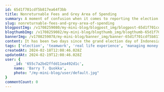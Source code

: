 ```yaml
---
id: 65d1f701cdf5b817ea64f3bb
title: Nonreturnable Fees and Grey Area of Spending
summary: A moment of confusion when it comes to reporting the election committee’s operational budget.
slug: nonreturnable-fees-and-grey-area-of-spending
blogpostImg: /v1708259080/my-mini-blog/blogpost_img/blogpost-65d1f701cdf5b817ea64f3bb_2024-02-18-228.jpg
blogthumbImg: /v1708259082/my-mini-blog/blogthumb_img/blogthumb-65d1f701cdf5b817ea64f3bb_2024-02-18-926.jpg
bannerImg: /v1708259078/my-mini-blog/banner_img/banner-65d1f701cdf5b817ea64f3bb_2024-02-18-722.jpg
content: It has been two days since the grand election day of Indonesia. At the time, I was given the opportunity to be part of the election committee in my neighborhood. The event itself was tiring but fun! I got to wrestle with at least 70 sheets of A1 papers and input its data into this app with who knows how many committees out there from Sabang to Marauke (There were 820.161 polling stations if google were accurate). But hey! Chaotic queue aside, I wanna talk about something else that had been bothering me on the weekend before election day!<br /><br />It’s the operational budget KPU had given us to spend for the success of election&nbsp;day.<br /><br />DUN DUN DUNN!!<br /><br />Nah I won’t talk about conspiracies and some sort of inflammatory content, y’all. It’s just that… KPU had given us four million rupiahs aside from our wage. It was meant to be spent on food, shade cover, tables and chairs, office stationary, renting a printer-scanner, and for us to buy ourselves some vitamins. (seriously, they budget for that, the day was that physically draining!) Okay! So, the budget was clear and it had such specific purpose, what could go wrong with that? Well, the thing is… we could tighten the budget we use and actually had a surplus of money on our hand, right? Lucky isn’t it? Do you see where this stream of mouthful consciousness could go? No you don’t!<br /><br />KPU specifically ordered us to spend all of the money with clear proceedings. Meaning, they required a full report and specific receipts in specific format. Meaning, we gotta spend the money by its intended use in specific manner. Meaning, we gotta be honest and be such exemplary citizens of this nation with its patriotic spirit for the election day, right? Hold on. Let’s rewind for a bit, this is actually troublesome for us.<br /><br />KPU required us to spend all the money, no returning it, with custom receipt only established vendors who had official stamp could grant. There I said it.<br /><br />…<br />So, what is exactly the problem with that?<br /><br />WELL. The budget came just about four days before the election day and we already had all but minor transactions happened already! We already haggled for tents, tables, and chairs; we asked the neighborhood housewives to prepare food for 2 meals and 4 times of snacks… we borrowed the scanner-printer from our local professor (who is actually our lil committee’s number one leader. Hush hush), and then! We bought individual name stamps that all in all had exhausted the office stationary budget already… See, the problem now? That report needed some trickery to be done with so then it could appear honest in national spending book! This is so mind boggling for me. We did not even pocket the money, we just spent money without the foresight of having strict bracket for each category, could you blame us? &colon;'')<br /><br />So here goes the trickery, even though we technically don’t intend to trick. Bureaucracy, am I right? We asked the local catering for their shop’s stamp so we could have a transaction with the housewives for food. We gave tips to the stamp’s printing agency so they gave us receipt for renting printer, even though the budget went to the actual name stamps. We then allocated the rest of office stationary budget… for office stationary but we bought many many unnecessary things, my frugal conscience actually screamed at this one. And then, after we marked up budget for building the polling station, we allocated the actual money to buy plywood boards and wood rafters to build these huge announcement boards. Which were technically part of the polling station. But it stayed for the neighbor’s association’s inventory. And the neighborhood head seemed to be happy for it. Eh.<br /><br />Anyway! It makes me think, you know, how much tax money was spent for office stationary (sorry). How people could easily marked nonreturnable fees up and it actually went to their individual pocket. It makes me think, how people could throw away huge chunk of budget and not feeling remorseful at all because it is part of the written law. Wonder… if government people are numb to such practice. That is all. 
tags: ['election', 'teamwork', 'real life experience', 'managing money']
createdAt: 2024-02-18T12:08:46.028Z
updatedAt: 2024-02-19T12:08:46.028Z
user: {
    _id: '655c7a2bd2ffdd11ea492d1c',
    name: 'Barry T. Quokka',
    photo: "/my-mini-blog/user/default.jpg"
}
commentCount: 0
---
```

